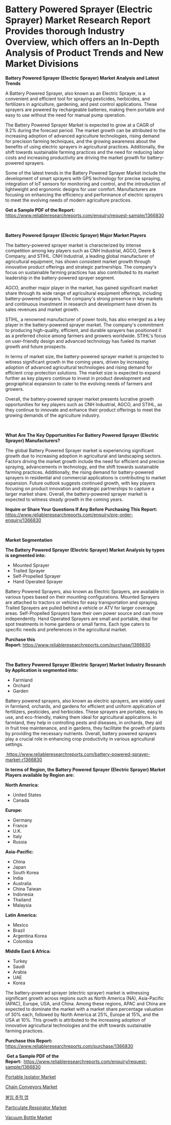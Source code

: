 <p><h1>Battery Powered Sprayer (Electric Sprayer) Market Research Report Provides thorough Industry Overview, which offers an In-Depth Analysis of Product Trends and New Market Divisions</h1></p><p><strong>Battery Powered Sprayer (Electric Sprayer) Market Analysis and Latest Trends</strong></p>
<p><p>A Battery Powered Sprayer, also known as an Electric Sprayer, is a convenient and efficient tool for spraying pesticides, herbicides, and fertilizers in agriculture, gardening, and pest control applications. These sprayers are powered by rechargeable batteries, making them portable and easy to use without the need for manual pump operation.</p><p>The Battery Powered Sprayer Market is expected to grow at a CAGR of 9.2% during the forecast period. The market growth can be attributed to the increasing adoption of advanced agriculture technologies, rising demand for precision farming techniques, and the growing awareness about the benefits of using electric sprayers in agricultural practices. Additionally, the shift towards sustainable farming practices and the need for reducing labor costs and increasing productivity are driving the market growth for battery-powered sprayers.</p><p>Some of the latest trends in the Battery Powered Sprayer Market include the development of smart sprayers with GPS technology for precise spraying, integration of IoT sensors for monitoring and control, and the introduction of lightweight and ergonomic designs for user comfort. Manufacturers are focusing on enhancing the efficiency and performance of electric sprayers to meet the evolving needs of modern agriculture practices.</p></p>
<p><strong>Get a Sample PDF of the Report:&nbsp;</strong> <a href="https://www.reliableresearchreports.com/enquiry/request-sample/1366830">https://www.reliableresearchreports.com/enquiry/request-sample/1366830</a></p>
<p>&nbsp;</p>
<p><strong>Battery Powered Sprayer (Electric Sprayer) Major Market Players</strong></p>
<p><p>The battery-powered sprayer market is characterized by intense competition among key players such as CNH Industrial, AGCO, Deere & Company, and STIHL. CNH Industrial, a leading global manufacturer of agricultural equipment, has shown consistent market growth through innovative product offerings and strategic partnerships. The company's focus on sustainable farming practices has also contributed to its market leadership in the battery-powered sprayer segment.</p><p>AGCO, another major player in the market, has gained significant market share through its wide range of agricultural equipment offerings, including battery-powered sprayers. The company's strong presence in key markets and continuous investment in research and development have driven its sales revenues and market growth.</p><p>STIHL, a renowned manufacturer of power tools, has also emerged as a key player in the battery-powered sprayer market. The company's commitment to producing high-quality, efficient, and durable sprayers has positioned it as a preferred choice among farmers and growers worldwide. STIHL's focus on user-friendly design and advanced technology has fueled its market growth and future prospects.</p><p>In terms of market size, the battery-powered sprayer market is projected to witness significant growth in the coming years, driven by increasing adoption of advanced agricultural technologies and rising demand for efficient crop protection solutions. The market size is expected to expand further as key players continue to invest in product development and geographical expansion to cater to the evolving needs of farmers and growers.</p><p>Overall, the battery-powered sprayer market presents lucrative growth opportunities for key players such as CNH Industrial, AGCO, and STIHL, as they continue to innovate and enhance their product offerings to meet the growing demands of the agriculture industry.</p></p>
<p>&nbsp;</p>
<p><strong>What Are The Key Opportunities For Battery Powered Sprayer (Electric Sprayer) Manufacturers?</strong></p>
<p><p>The global Battery Powered Sprayer market is experiencing significant growth due to increasing adoption in agricultural and landscaping sectors. Factors driving the market growth include the need for efficient and precise spraying, advancements in technology, and the shift towards sustainable farming practices. Additionally, the rising demand for battery-powered sprayers in residential and commercial applications is contributing to market expansion. Future outlook suggests continued growth, with key players focusing on product innovation and strategic partnerships to capture a larger market share. Overall, the battery-powered sprayer market is expected to witness steady growth in the coming years.</p></p>
<p><strong>Inquire or Share Your Questions If Any Before Purchasing This Report:</strong> <a href="https://www.reliableresearchreports.com/enquiry/pre-order-enquiry/1366830">https://www.reliableresearchreports.com/enquiry/pre-order-enquiry/1366830</a></p>
<p>&nbsp;</p>
<p><strong>Market Segmentation</strong></p>
<p><strong>The Battery Powered Sprayer (Electric Sprayer) Market Analysis by types is segmented into:</strong></p>
<p><ul><li>Mounted Sprayer</li><li>Trailed Sprayer</li><li>Self-Propelled Sprayer</li><li>Hand Operated Sprayer</li></ul></p>
<p><p>Battery Powered Sprayers, also known as Electric Sprayers, are available in various types based on their mounting configurations. Mounted Sprayers are attached to tractors or vehicles for easy transportation and spraying. Trailed Sprayers are pulled behind a vehicle or ATV for larger coverage areas. Self-Propelled Sprayers have their own power source and can move independently. Hand Operated Sprayers are small and portable, ideal for spot treatments in home gardens or small farms. Each type caters to specific needs and preferences in the agricultural market.</p></p>
<p><strong>Purchase this Report:&nbsp;</strong><a href="https://www.reliableresearchreports.com/purchase/1366830">https://www.reliableresearchreports.com/purchase/1366830</a></p>
<p>&nbsp;</p>
<p><strong>The Battery Powered Sprayer (Electric Sprayer) Market Industry Research by Application is segmented into:</strong></p>
<p><ul><li>Farmland</li><li>Orchard</li><li>Garden</li></ul></p>
<p><p>Battery powered sprayers, also known as electric sprayers, are widely used in farmland, orchards, and gardens for efficient and uniform application of fertilizers, pesticides, and herbicides. These sprayers are portable, easy to use, and eco-friendly, making them ideal for agricultural applications. In farmland, they help in controlling pests and diseases, in orchards, they aid in fruit tree maintenance, and in gardens, they facilitate the growth of plants by providing the necessary nutrients. Overall, battery powered sprayers play a crucial role in enhancing crop productivity in various agricultural settings.</p></p>
<p><a href="https://www.reliableresearchreports.com/battery-powered-sprayer-market-r1366830">&nbsp;https://www.reliableresearchreports.com/battery-powered-sprayer-market-r1366830</a></p>
<p><strong>In terms of Region, the Battery Powered Sprayer (Electric Sprayer) Market Players available by Region are:</strong></p>
<p>
    <p> <strong> North America: </strong>
        <ul>
            <li>United States</li>
            <li>Canada</li>
        </ul>
        </p> 
    <p> <strong> Europe: </strong>
        <ul>
            <li>Germany</li>
            <li>France</li>
            <li>U.K.</li>
            <li>Italy</li>
            <li>Russia</li>
        </ul>
        </p> 
    <p> <strong> Asia-Pacific: </strong>
        <ul>
            <li>China</li>
            <li>Japan</li>
            <li>South Korea</li>
            <li>India</li>
            <li>Australia</li>
            <li>China Taiwan</li>
            <li>Indonesia</li>
            <li>Thailand</li>
            <li>Malaysia</li>
        </ul>
        </p> 
    <p> <strong> Latin America: </strong>
        <ul>
            <li>Mexico</li>
            <li>Brazil</li>
            <li>Argentina Korea</li>
            <li>Colombia</li>
        </ul>
        </p> 
    <p> <strong> Middle East & Africa: </strong>
        <ul>
            <li>Turkey</li>
            <li>Saudi</li>
            <li>Arabia</li>
            <li>UAE</li>
            <li>Korea</li>
        </ul>
    </p>
    </p>
<p><p>The battery-powered sprayer (electric sprayer) market is witnessing significant growth across regions such as North America (NA), Asia-Pacific (APAC), Europe, USA, and China. Among these regions, APAC and China are expected to dominate the market with a market share percentage valuation of 30% each, followed by North America at 25%, Europe at 15%, and the USA at 10%. This growth is attributed to the increasing adoption of innovative agricultural technologies and the shift towards sustainable farming practices.</p></p>
<p><strong>Purchase this Report: </strong><a href="https://www.reliableresearchreports.com/purchase/1366830">https://www.reliableresearchreports.com/purchase/1366830</a></p>
<p>&nbsp;<strong>Get a Sample PDF of the Report:&nbsp;&nbsp;</strong><a href="https://www.reliableresearchreports.com/enquiry/request-sample/1366830">https://www.reliableresearchreports.com/enquiry/request-sample/1366830</a></p>
<p><strong></strong></p>
<p><p><a href="https://github.com/lawrenceWatkins654/Market-Research-Report-List-1/blob/main/portable-isolator-market.md">Portable Isolator Market</a></p><p><a href="https://github.com/BryceTownsendr/Market-Research-Report-List-6/blob/main/chain-conveyors-market.md">Chain Conveyors Market</a></p><p><a href="https://github.com/sarassiksa/Market-Research-Report-List-2/blob/main/688786469236.md">불임 추적 앱</a></p><p><a href="https://medium.com/@hskdk2672/particulate-respirator-market-research-report-includes-analysis-on-market-size-share-and-growth-a8c9de85bce4">Particulate Respirator Market</a></p><p><a href="https://medium.com/@zoeyjohns2003/global-vacuum-bottle-market-size-is-expected-to-reach-at-a-cagr-of-8-7-23169432122e">Vacuum Bottle Market</a></p></p>